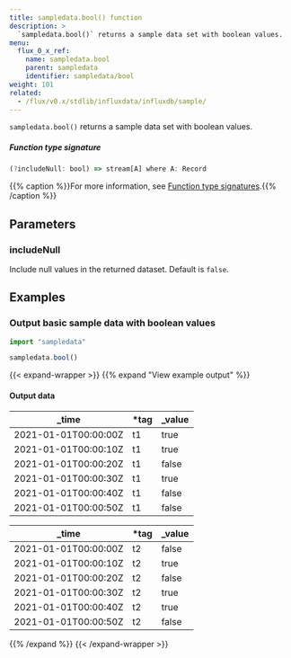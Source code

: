 ```yaml
---
title: sampledata.bool() function
description: >
  `sampledata.bool()` returns a sample data set with boolean values.
menu:
  flux_0_x_ref:
    name: sampledata.bool
    parent: sampledata
    identifier: sampledata/bool
weight: 101
related:
  - /flux/v0.x/stdlib/influxdata/influxdb/sample/
---
```


<!------------------------------------------------------------------------------

IMPORTANT: This page was generated from comments in the Flux source code. Any
edits made directly to this page will be overwritten the next time the
documentation is generated. 

To make updates to this documentation, update the function comments above the
function definition in the Flux source code:

https://github.com/influxdata/flux/blob/master/stdlib/sampledata/sampledata.flux#L239-L243

Contributing to Flux: https://github.com/influxdata/flux#contributing
Fluxdoc syntax: https://github.com/influxdata/flux/blob/master/docs/fluxdoc.md

------------------------------------------------------------------------------->

`sampledata.bool()` returns a sample data set with boolean values.



##### Function type signature

```js
(?includeNull: bool) => stream[A] where A: Record
```

{{% caption %}}For more information, see [Function type signatures](/flux/v0.x/function-type-signatures/).{{% /caption %}}

## Parameters

### includeNull

Include null values in the returned dataset.
Default is `false`.




## Examples

### Output basic sample data with boolean values

```js
import "sampledata"

sampledata.bool()

```

{{< expand-wrapper >}}
{{% expand "View example output" %}}

#### Output data

| _time                | *tag | _value  |
| -------------------- | ---- | ------- |
| 2021-01-01T00:00:00Z | t1   | true    |
| 2021-01-01T00:00:10Z | t1   | true    |
| 2021-01-01T00:00:20Z | t1   | false   |
| 2021-01-01T00:00:30Z | t1   | true    |
| 2021-01-01T00:00:40Z | t1   | false   |
| 2021-01-01T00:00:50Z | t1   | false   |

| _time                | *tag | _value  |
| -------------------- | ---- | ------- |
| 2021-01-01T00:00:00Z | t2   | false   |
| 2021-01-01T00:00:10Z | t2   | true    |
| 2021-01-01T00:00:20Z | t2   | false   |
| 2021-01-01T00:00:30Z | t2   | true    |
| 2021-01-01T00:00:40Z | t2   | true    |
| 2021-01-01T00:00:50Z | t2   | false   |

{{% /expand %}}
{{< /expand-wrapper >}}
